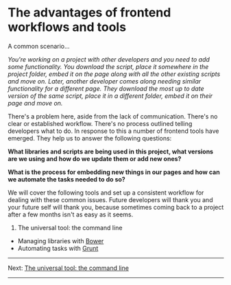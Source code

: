 The advantages of frontend workflows and tools
==============================================

A common scenario...

_You're working on a project with other developers and you need to add some functionality. You download the script, place it somewhere in the project folder, embed it on the page along with all the other existing scripts and move on. Later, another developer comes along needing similar functionality for a different page. They download the most up to date version of the same script, place it in a different folder, embed it on their page and move on._

There's a problem here, aside from the lack of communication. There's no clear or established workflow. There's no process outlined telling developers what to do. In response to this a number of frontend tools have emerged. They help us to answer the following questions:

**What libraries and scripts are being used in this project, what versions are we using and how do we update them or add new ones?**

**What is the process for embedding new things in our pages and how can we automate the tasks needed to do so?**

We will cover the following tools and set up a consistent workflow for dealing with these common issues. Future developers will thank you and your future self will thank you, because sometimes coming back to a project after a few months isn't as easy as it seems.

1. The universal tool: the command line
- Managing libraries with [Bower](http://bower.io/)
- Automating tasks with [Grunt](http://gruntjs.com/)

---

Next: [The universal tool: the command line](cli.md)

---

